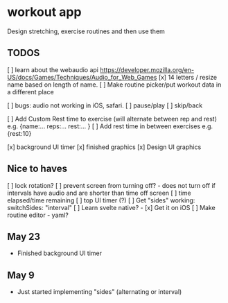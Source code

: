 # workout app 
Design stretching, exercise routines and then use them


## TODOS
[ ] learn about the webaudio api https://developer.mozilla.org/en-US/docs/Games/Techniques/Audio_for_Web_Games
[x] 14 letters / resize name based on length of name. 
[ ] Make routine picker/put workout data in a different place

[ ] bugs: audio not working in iOS, safari. 
[ ] pause/play
[ ] skip/back

[ ] Add Custom Rest time to exercise (will alternate between rep and rest) e.g. {name:... reps:... rest:... }
[ ] Add rest time in between exercises e.g. {rest:10}

[x] background UI timer
[x] finished graphics
[x] Design UI graphics
 
## Nice to haves
[ ] lock rotation? 
[ ] prevent screen from turning off? - does not turn off if intervals have audio and are shorter than time off screen
[ ] time elapsed/time remaining
[ ] top UI timer (?)
[ ] Get "sides" working: switchSides: "interval"
[ ] Learn svelte native? - 
[x] Get it on iOS 
[ ] Make routine editor - yaml? 

## May 23
- Finished background UI timer


 ## May 9
 - Just started implementing "sides" (alternating or interval) 
 